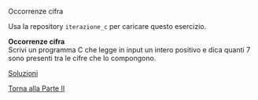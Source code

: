 Occorrenze cifra

Usa la repository `iterazione_c` per caricare questo esercizio.

**Occorrenze cifra**<br>
Scrivi un programma C che legge in input un intero positivo e dica quanti 7 sono
presenti tra le cifre che lo compongono.

<a href="https://github.com/FabioZTessitore/laboratorio/tree/master/esercizi/part-ii/do-while">Soluzioni</a>

<a href="/activities/2">Torna alla Parte II</a>
